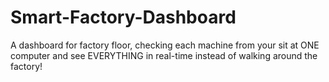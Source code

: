 # Smart-Factory-Dashboard
 A dashboard for factory floor, checking each machine from your sit at ONE computer and see EVERYTHING in real-time instead of walking around the factory!
